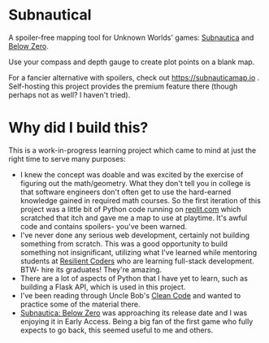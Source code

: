# Subnautical
A spoiler-free mapping tool for Unknown Worlds' games: [Subnautica](https://unknownworlds.com/subnautica/) and [Below Zero](https://unknownworlds.com/subnautica/subnautica-below-zero/).

Use your compass and depth gauge to create plot points on a blank map.

For a fancier alternative with spoilers, check out https://subnauticamap.io .  Self-hosting this project provides the premium feature there (though perhaps not as well? I haven't tried).

# Why did I build this?
This is a work-in-progress learning project which came to mind at just the right time to serve many purposes:
 
* I knew the concept was doable and was excited by the exercise of figuring out the math/geometry. What they don't tell you in college is that software engineers don't often get to use the hard-earned knowledge gained in required math courses. So the first iteration of this project was a little bit of Python code running on [replit.com](https://repl.it/@mkazin/Subnautica-plot) which scratched that itch and gave me a map to use at playtime. It's awful code and contains spoilers- you've been warned.
* I've never done any serious web development, certainly not building something from scratch. This was a good opportunity to build something not insignificant, utilizing what I've learned while mentoring students at [Resilient Coders](https://www.resilientcoders.org/bootcamp) who are learning full-stack development. BTW- hire its graduates! They're amazing.
* There are a lot of aspects of Python that I have yet to learn, such as building a Flask API, which is used in this project.
* I've been reading through Uncle Bob's [Clean Code](https://www.pearson.com/us/higher-education/program/Martin-Clean-Code-A-Handbook-of-Agile-Software-Craftsmanship/PGM63937.html) and wanted to practice some of the material there.
* [Subnautica: Below Zero](https://store.steampowered.com/app/848450/Subnautica_Below_Zero/) was approaching its release date and I was enjoying it in Early Access. Being a big fan of the first game who fully expects to go back, this seemed useful to me and others.


